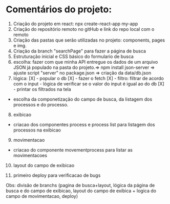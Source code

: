 # Comentários do projeto:

1. Criação do projeto em react: npx create-react-app my-app
2. Criação do repositório remoto no gitHub e link do repo local com o remoto
3. Criação das pastas que serão utilizadas no projeto: components, pages e img.
4. Criação da branch "searchPage" para fazer a página de busca
5. Estruturação inicial e CSS básico do formulario de busca
6. escolha: fazer com que minha API entregue os dados de um arquivo JSON já populado na pasta do projeto.=> npm install json-server => ajuste script "server" no package.json => criação da data/db.json
7. lógica: 
[X] - popular o db
[X] - fazer o fetch
[X] - filtro: filtrar de acordo com o input - lógica de verificar se o valor do input é igual ao do db
[X] - printar os filtrados na tela

- escolha da componetização do campo de busca, da listagem dos processos e do processo.

8. exibicao
- criacao dos componentes process e process list para listagem dos processos na exibicao

9. movimentacao
- criacao do componente movementprocess para listar as movimentacoes

10. layout do campo de exibicao

11. primeiro deploy para verificacao de bugs

Obs: divisão de branchs (pagina de busca+layout, lógica da página de busca e do campo de exibicao, layout do campo de exibica + logica do campo de movimentacao, deploy)
